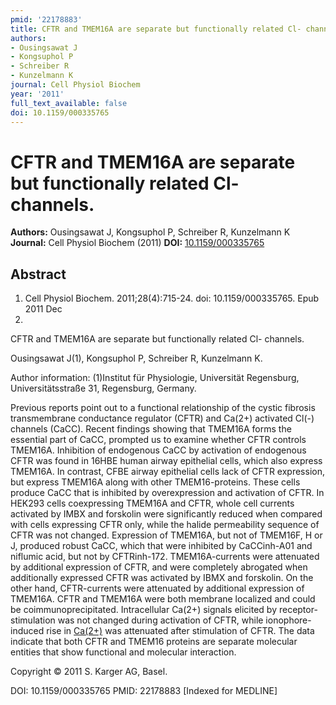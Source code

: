 ```yaml
---
pmid: '22178883'
title: CFTR and TMEM16A are separate but functionally related Cl- channels.
authors:
- Ousingsawat J
- Kongsuphol P
- Schreiber R
- Kunzelmann K
journal: Cell Physiol Biochem
year: '2011'
full_text_available: false
doi: 10.1159/000335765
---
```


# CFTR and TMEM16A are separate but functionally related Cl- channels.
**Authors:** Ousingsawat J, Kongsuphol P, Schreiber R, Kunzelmann K
**Journal:** Cell Physiol Biochem (2011)
**DOI:** [10.1159/000335765](https://doi.org/10.1159/000335765)

## Abstract

1. Cell Physiol Biochem. 2011;28(4):715-24. doi: 10.1159/000335765. Epub 2011 Dec
 14.

CFTR and TMEM16A are separate but functionally related Cl- channels.

Ousingsawat J(1), Kongsuphol P, Schreiber R, Kunzelmann K.

Author information:
(1)Institut für Physiologie, Universität Regensburg, Universitätsstraße 31, 
Regensburg, Germany.

Previous reports point out to a functional relationship of the cystic fibrosis 
transmembrane conductance regulator (CFTR) and Ca(2+) activated Cl(-) channels 
(CaCC). Recent findings showing that TMEM16A forms the essential part of CaCC, 
prompted us to examine whether CFTR controls TMEM16A. Inhibition of endogenous 
CaCC by activation of endogenous CFTR was found in 16HBE human airway epithelial 
cells, which also express TMEM16A. In contrast, CFBE airway epithelial cells 
lack of CFTR expression, but express TMEM16A along with other TMEM16-proteins. 
These cells produce CaCC that is inhibited by overexpression and activation of 
CFTR. In HEK293 cells coexpressing TMEM16A and CFTR, whole cell currents 
activated by IMBX and forskolin were significantly reduced when compared with 
cells expressing CFTR only, while the halide permeability sequence of CFTR was 
not changed. Expression of TMEM16A, but not of TMEM16F, H or J, produced robust 
CaCC, which that were inhibited by CaCCinh-A01 and niflumic acid, but not by 
CFTRinh-172. TMEM16A-currents were attenuated by additional expression of CFTR, 
and were completely abrogated when additionally expressed CFTR was activated by 
IBMX and forskolin. On the other hand, CFTR-currents were attenuated by 
additional expression of TMEM16A. CFTR and TMEM16A were both membrane localized 
and could be coimmunoprecipitated. Intracellular Ca(2+) signals elicited by 
receptor-stimulation was not changed during activation of CFTR, while 
ionophore-induced rise in [Ca(2+)](i) was attenuated after stimulation of CFTR. 
The data indicate that both CFTR and TMEM16 proteins are separate molecular 
entities that show functional and molecular interaction.

Copyright © 2011 S. Karger AG, Basel.

DOI: 10.1159/000335765
PMID: 22178883 [Indexed for MEDLINE]

